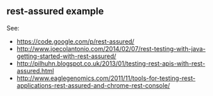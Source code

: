rest-assured example
-----------------

See:

- https://code.google.com/p/rest-assured/
- http://www.joecolantonio.com/2014/02/07/rest-testing-with-java-getting-started-with-rest-assured/
- http://pilhuhn.blogspot.co.uk/2013/01/testing-rest-apis-with-rest-assured.html
- http://www.eaglegenomics.com/2011/11/tools-for-testing-rest-applications-rest-assured-and-chrome-rest-console/

